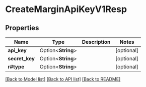 # CreateMarginApiKeyV1Resp

## Properties

Name | Type | Description | Notes
------------ | ------------- | ------------- | -------------
**api_key** | Option<**String**> |  | [optional]
**secret_key** | Option<**String**> |  | [optional]
**r#type** | Option<**String**> |  | [optional]

[[Back to Model list]](../README.md#documentation-for-models) [[Back to API list]](../README.md#documentation-for-api-endpoints) [[Back to README]](../README.md)


